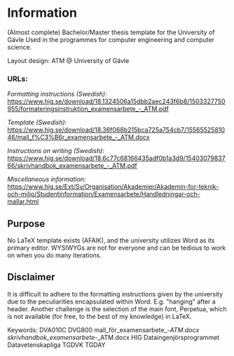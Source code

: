 # Information
(Almost complete) Bachelor/Master thesis template for the University of Gävle
Used in the programmes for computer engineering and computer science.

Layout design: ATM @ University of Gävle


### URLs: 
*Formatting instructions (Swedish):* https://www.hig.se/download/18.1324506a15dbb2aec243f6b8/1503327750955/formateringsinstruktion_examensarbete_-_ATM.pdf

*Template (Swedish):* https://www.hig.se/download/18.36f068b215bca725a754cb7/1556552581046/mall_f%C3%B6r_examensarbete_-_ATM.docx

*Instructions on writing (Swedish):* https://www.hig.se/download/18.6c77c68166435adf0b1a3d9/1540307983766/skrivhandbok_examensarbete_-_ATM.pdf

*Miscellaneous information:* https://www.hig.se/Ext/Sv/Organisation/Akademier/Akademin-for-teknik-och-miljo/Studentinformation/Examensarbete/Handledningar-och-mallar.html

## Purpose
No LaTeX template exists (AFAIK), and the university utilizes Word as its primary editor.
WYSIWYGs are not for everyone and can be tedious to work on when you do many iterations.

## Disclaimer
It is difficult to adhere to the formatting instructions given by the university due to the peculiarities encapsulated within Word. 
E.g. "hanging" after a header. Another challenge is the selection of the main font, Perpetua, which is not available (for free, to the best of my knowledge) in LaTeX.



Keywords: DVA010C DVG800 mall_för_examensarbete_-_ATM.docx skrivhandbok_examensarbete_-_ATM.docx HIG Dataingenjörsprogrammet Datavetenskapliga TGDVK TGDAY
